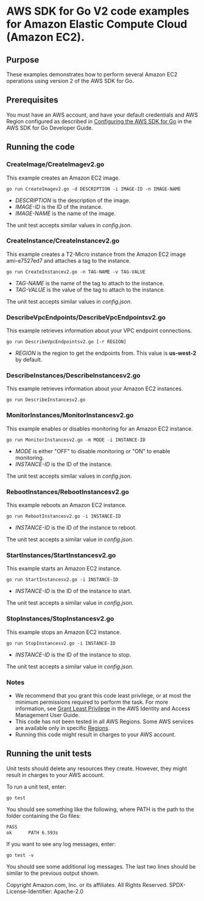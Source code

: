 # AWS SDK for Go V2 code examples for Amazon Elastic Compute Cloud (Amazon EC2).

## Purpose

These examples demonstrates how to perform several Amazon EC2 operations
using version 2 of the AWS SDK for Go.

## Prerequisites

You must have an AWS account, and have your default credentials and AWS Region
configured as described in
[Configuring the AWS SDK for Go](https://docs.aws.amazon.com/sdk-for-go/v1/developer-guide/configuring-sdk.html)
in the AWS SDK for Go Developer Guide.

## Running the code

### CreateImage/CreateImagev2.go

This example creates an Amazon EC2 image.

`go run CreateImagev2.go -d DESCRIPTION -i IMAGE-ID -n IMAGE-NAME`

- _DESCRIPTION_ is the description of the image.
- _IMAGE-ID_ is the ID of the instance.
- _IMAGE-NAME_ is the name of the image.

The unit test accepts similar values in _config.json_.

### CreateInstance/CreateInstancev2.go

This example creates a T2-Micro instance from the Amazon EC2 image ami-e7527ed7 and attaches a tag to the instance.

`go run CreateInstancev2.go -n TAG-NAME -v TAG-VALUE`

- _TAG-NAME_ is the name of the tag to attach to the instance.
- _TAG-VALUE_ is the value of the tag to attach to the instance.

The unit test accepts similar values in _config.json_.

### DescribeVpcEndpoints/DescribeVpcEndpointsv2.go

This example retrieves information about your VPC endpoint connections.

`go run DescribeVpcEndpointsv2.go [-r REGION]`

- _REGION_ is the region to get the endpoints from.
  This value is **us-west-2** by default.

### DescribeInstances/DescribeInstancesv2.go

This example retrieves information about your Amazon EC2 instances.

`go run DescribeInstancesv2.go`

### MonitorInstances/MonitorInstancesv2.go

This example enables or disables monitoring for an Amazon EC2 instance.

`go run MonitorInstancesv2.go -m MODE -i INSTANCE-ID`

- _MODE_ is either "OFF" to disable monitoring or "ON" to enable monitoring.
- _INSTANCE-ID_ is the ID of the instance.

The unit test accepts similar values in _config.json_.

### RebootInstances/RebootInstancesv2.go

This example reboots an Amazon EC2 instance.

`go run RebootInstancesv2.go -i INSTANCE-ID`

- _INSTANCE-ID_ is the ID of the instance to reboot.

The unit test accepts a similar value in _config.json_.

### StartInstances/StartInstancesv2.go

This example starts an Amazon EC2 instance.

`go run StartInstancesv2.go -i INSTANCE-ID`

- _INSTANCE-ID_ is the ID of the instance to start.

The unit test accepts a similar value in _config.json_.

### StopInstances/StopInstancesv2.go

This example stops an Amazon EC2 instance.

`go run StopInstancesv2.go -i INSTANCE-ID`

- _INSTANCE-ID_ is the ID of the instance to stop.

The unit test accepts a similar value in _config.json_.

### Notes

- We recommend that you grant this code least privilege,
  or at most the minimum permissions required to perform the task.
  For more information, see
  [Grant Least Privilege](https://docs.aws.amazon.com/IAM/latest/UserGuide/best-practices.html#grant-least-privilege)
  in the AWS Identity and Access Management User Guide.
- This code has not been tested in all AWS Regions.
  Some AWS services are available only in specific
  [Regions](https://aws.amazon.com/about-aws/global-infrastructure/regional-product-services).
- Running this code might result in charges to your AWS account.

## Running the unit tests

Unit tests should delete any resources they create.
However, they might result in charges to your
AWS account.

To run a unit test, enter:

`go test`

You should see something like the following,
where PATH is the path to the folder containing the Go files:

```sh
PASS
ok      PATH 6.593s
```

If you want to see any log messages, enter:

`go test -v`

You should see some additional log messages.
The last two lines should be similar to the previous output shown.

Copyright Amazon.com, Inc. or its affiliates. All Rights Reserved. SPDX-License-Identifier: Apache-2.0
